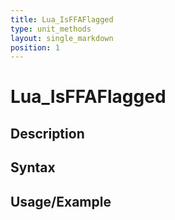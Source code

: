 ```yaml
---
title: Lua_IsFFAFlagged
type: unit_methods
layout: single_markdown
position: 1
---
```


# Lua_IsFFAFlagged

## Description

## Syntax

## Usage/Example


